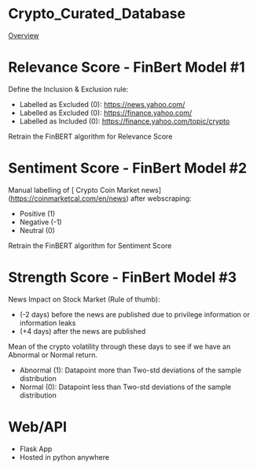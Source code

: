 # Crypto_Curated_Database


[Overview](assets/Overview.png)



# Relevance Score - FinBert Model #1
Define the Inclusion & Exclusion rule:
- Labelled as Excluded (0): https://news.yahoo.com/
- Labelled as Excluded (0): https://finance.yahoo.com/
- Labelled as Included (0): https://finance.yahoo.com/topic/crypto

Retrain the FinBERT algorithm for Relevance Score


# Sentiment Score - FinBert Model #2
Manual labelling of [ Crypto Coin Market news] (https://coinmarketcal.com/en/news) after webscraping:
- Positive (1)
- Negative (-1)
- Neutral (0)

Retrain the FinBERT algorithm for Sentiment Score

# Strength Score - FinBert Model #3
News Impact on Stock Market (Rule of thumb):
- (-2 days) before the news are published due to privilege information or information leaks
- (+4 days) after the news are published

Mean of the crypto volatility through these days to see if we have an Abnormal or Normal return.
- Abnormal (1): Datapoint more than Two-std deviations of the sample distribution
- Normal (0): Datapoint less than Two-std deviations of the sample distribution

# Web/API

- Flask App
- Hosted in python anywhere
